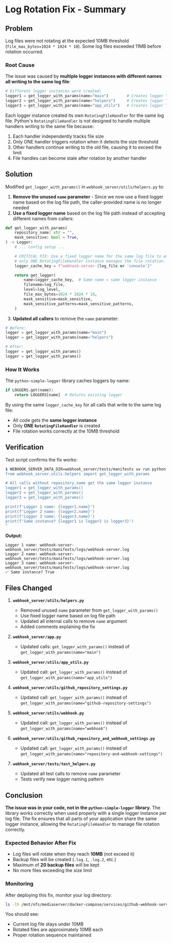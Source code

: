 # Log Rotation Fix - Summary

## Problem

Log files were not rotating at the expected 10MB threshold (`file_max_bytes=1024 * 1024 * 10`). Some log files exceeded 11MB before rotation occurred.

### Root Cause

The issue was caused by **multiple logger instances with different names all writing to the same log file**:

```python
# Different logger instances were created:
logger1 = get_logger_with_params(name="main")        # Creates logger "main"
logger2 = get_logger_with_params(name="helpers")     # Creates logger "helpers"
logger3 = get_logger_with_params(name="app_utils")   # Creates logger "app_utils"
```

Each logger instance created its own `RotatingFileHandler` for the same log file. Python's `RotatingFileHandler` is not designed to handle multiple handlers writing to the same file because:

1. Each handler independently tracks file size
2. Only ONE handler triggers rotation when it detects the size threshold
3. Other handlers continue writing to the old file, causing it to exceed the limit
4. File handles can become stale after rotation by another handler

## Solution

Modified `get_logger_with_params()` in `webhook_server/utils/helpers.py` to:

1. **Remove the unused `name` parameter** - Since we now use a fixed logger name based on the log file path, the caller-provided name is no longer needed
2. **Use a fixed logger name** based on the log file path instead of accepting different names from callers:

```python
def get_logger_with_params(
    repository_name: str = "",
    mask_sensitive: bool = True,
) -> Logger:
    # ... config setup ...

    # CRITICAL FIX: Use a fixed logger name for the same log file to ensure
    # only ONE RotatingFileHandler instance manages the file rotation.
    logger_cache_key = f"webhook-server-{log_file or 'console'}"

    return get_logger(
        name=logger_cache_key,  # Same name = same logger instance
        filename=log_file,
        level=log_level,
        file_max_bytes=1024 * 1024 * 10,
        mask_sensitive=mask_sensitive,
        mask_sensitive_patterns=mask_sensitive_patterns,
    )
```

3. **Updated all callers** to remove the `name` parameter:
```python
# Before:
logger = get_logger_with_params(name="main")
logger = get_logger_with_params(name="helpers")

# After:
logger = get_logger_with_params()
logger = get_logger_with_params()
```

### How It Works

The `python-simple-logger` library caches loggers by name:
```python
if LOGGERS.get(name):
    return LOGGERS[name]  # Returns existing logger
```

By using the same `logger_cache_key` for all calls that write to the same log file:
- All code gets the **same logger instance**
- Only **ONE `RotatingFileHandler`** is created
- File rotation works correctly at the 10MB threshold

## Verification

Test script confirms the fix works:

```bash
$ WEBHOOK_SERVER_DATA_DIR=webhook_server/tests/manifests uv run python -c "
from webhook_server.utils.helpers import get_logger_with_params

# All calls without repository_name get the same logger instance
logger1 = get_logger_with_params()
logger2 = get_logger_with_params()  
logger3 = get_logger_with_params()

print(f'Logger 1 name: {logger1.name}')
print(f'Logger 2 name: {logger2.name}')
print(f'Logger 3 name: {logger3.name}')
print(f'Same instance? {logger1 is logger2 is logger3}')
"
```

**Output:**
```
Logger 1 name: webhook-server-webhook_server/tests/manifests/logs/webhook-server.log
Logger 2 name: webhook-server-webhook_server/tests/manifests/logs/webhook-server.log
Logger 3 name: webhook-server-webhook_server/tests/manifests/logs/webhook-server.log
✅ Same instance? True
```

## Files Changed

1. **`webhook_server/utils/helpers.py`**
   - Removed unused `name` parameter from `get_logger_with_params()`
   - Use fixed logger name based on log file path
   - Updated all internal calls to remove `name` argument
   - Added comments explaining the fix

2. **`webhook_server/app.py`**
   - Updated calls: `get_logger_with_params()` instead of `get_logger_with_params(name="main")`

3. **`webhook_server/utils/app_utils.py`**
   - Updated call: `get_logger_with_params()` instead of `get_logger_with_params(name="app_utils")`

4. **`webhook_server/utils/github_repository_settings.py`**
   - Updated call: `get_logger_with_params()` instead of `get_logger_with_params(name="github-repository-settings")`

5. **`webhook_server/utils/webhook.py`**
   - Updated call: `get_logger_with_params()` instead of `get_logger_with_params(name="webhook")`

6. **`webhook_server/utils/github_repository_and_webhook_settings.py`**
   - Updated call: `get_logger_with_params()` instead of `get_logger_with_params(name="repository-and-webhook-settings")`

7. **`webhook_server/tests/test_helpers.py`**
   - Updated all test calls to remove `name` parameter
   - Tests verify new logger naming pattern

## Conclusion

**The issue was in your code, not in the `python-simple-logger` library.** The library works correctly when used properly with a single logger instance per log file. The fix ensures that all parts of your application share the same logger instance, allowing the `RotatingFileHandler` to manage file rotation correctly.

### Expected Behavior After Fix

- Log files will rotate when they reach **10MB** (not exceed it)
- Backup files will be created (`.log.1`, `.log.2`, etc.)
- Maximum of **20 backup files** will be kept
- No more files exceeding the size limit

### Monitoring

After deploying this fix, monitor your log directory:
```bash
ls -lh /mnt/nfs/mediaserver/docker-compose/services/github-webhook-server/data-myakove/webhook_server/logs/
```

You should see:
- Current log file stays under 10MB
- Rotated files are approximately 10MB each
- Proper rotation sequence maintained
